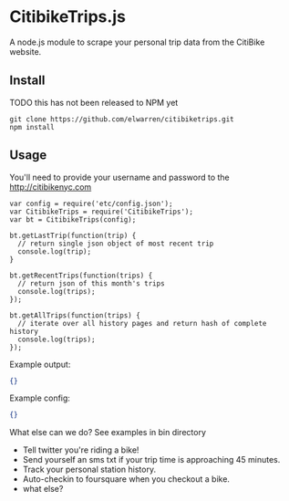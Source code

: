 # CitibikeTrips.js 

A node.js module to scrape your personal trip data from the CitiBike website.

## Install
TODO this has not been released to NPM yet

```
git clone https://github.com/elwarren/citibiketrips.git
npm install
```

## Usage

You'll need to provide your username and password to the http://citibikenyc.com

```node
var config = require('etc/config.json');
var CitibikeTrips = require('CitibikeTrips');
var bt = CitibikeTrips(config);

bt.getLastTrip(function(trip) {
  // return single json object of most recent trip
  console.log(trip);
}

bt.getRecentTrips(function(trips) {
  // return json of this month's trips 
  console.log(trips);
});

bt.getAllTrips(function(trips) {
  // iterate over all history pages and return hash of complete history
  console.log(trips);
});
```

Example output:

```json
{}
```

Example config:

```json
{}
```

What else can we do?
See examples in bin directory
 * Tell twitter you're riding a bike!
 * Send yourself an sms txt if your trip time is approaching 45 minutes.
 * Track your personal station history.
 * Auto-checkin to foursquare when you checkout a bike.
 * what else?

